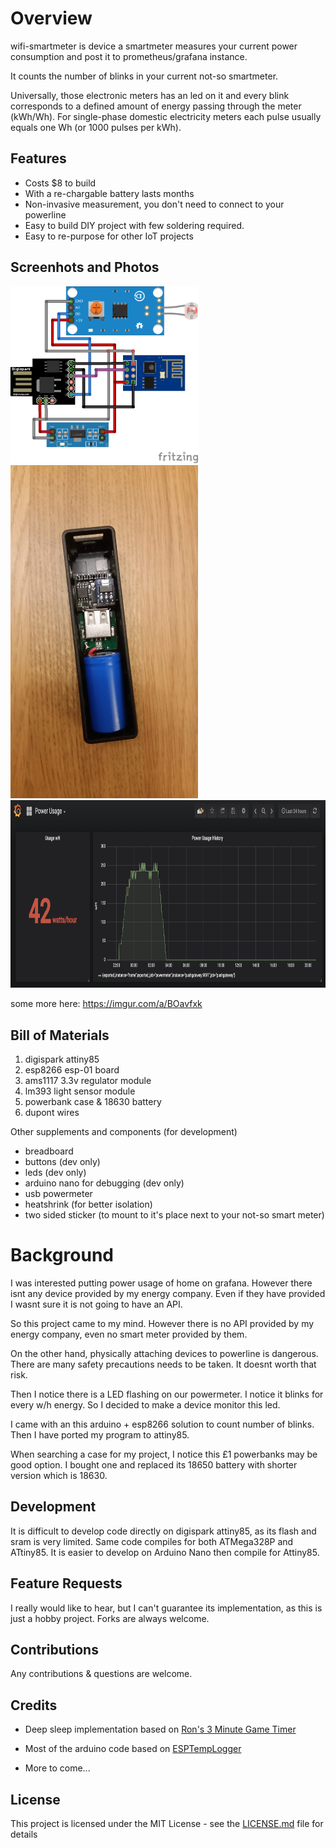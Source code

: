 

# Overview
wifi-smartmeter is device a smartmeter measures your current power consumption and post it to prometheus/grafana instance. 

It counts the number of blinks in your current not-so smartmeter. 

Universally, those electronic meters has an led on it and every blink corresponds to a defined amount of energy passing through the meter (kWh/Wh). For single-phase domestic electricity meters each pulse usually equals one Wh (or 1000 pulses per kWh).

## Features
- Costs $8 to build
- With a re-chargable battery lasts months
- Non-invasive measurement, you don't need to connect to your powerline
- Easy to build DIY project with few soldering required.
- Easy to re-purpose for other IoT projects


## Screenhots and Photos
<img src="https://raw.githubusercontent.com/devopswise/wifi-smartmeter/master/image/wifi_smartmeter_bb.png" width="300">
<img src="https://raw.githubusercontent.com/devopswise/wifi-smartmeter/master/image/inside_housing.jpg" width="300">
<img src="https://raw.githubusercontent.com/devopswise/wifi-smartmeter/master/image/grafana1.png" height="300">

some more here: https://imgur.com/a/BOavfxk

## Bill of Materials

1. digispark attiny85
2. esp8266 esp-01 board
3. ams1117 3.3v regulator module
4. lm393 light sensor module
5. powerbank case & 18630 battery
6. dupont wires


Other supplements and components (for development)
- breadboard
- buttons (dev only)
- leds (dev only)
- arduino nano for debugging (dev only)
- usb powermeter
- heatshrink (for better isolation)
- two sided sticker (to mount to it's place next to your not-so smart meter)


# Background
I was interested putting power usage of home on grafana. However there isnt any device provided by my energy company. Even if they have provided I wasnt sure it is not going to have an API.

So this project came to my mind. 
However there is no API provided by my energy company, even no smart meter provided by them.

On the other hand, physically attaching devices to powerline is dangerous. There are many safety precautions needs to be taken. It doesnt worth that risk.

Then I notice there is a LED flashing on our powermeter. I notice it blinks for every w/h energy. So I decided to make a device monitor this led.

I came with an this arduino + esp8266 solution to count  number of blinks. Then I have ported my program to attiny85.

When searching a case for my project, I notice this £1 powerbanks may be good option. I bought one and replaced its 18650 battery with shorter version which is 18630.

## Development
It is difficult to develop code directly on digispark attiny85, as its flash and sram is very limited. 
Same code compiles for both ATMega328P and ATtiny85. It is easier to develop on Arduino Nano then compile for Attiny85.

## Feature Requests
I really would like to hear, but I can't guarantee its implementation, as this is just a hobby project. Forks are always welcome.

## Contributions
Any contributions & questions are welcome.

## Credits

* Deep sleep implementation based on [Ron's 3 Minute Game Timer](https://www.instructables.com/id/3-Minute-Game-Timer/)

* Most of the arduino code based on [ESPTempLogger](https://github.com/guibom/ESPTempLogger)

* More to come...

## License

This project is licensed under the MIT License - see the [LICENSE.md](LICENSE.md) file for details

